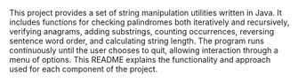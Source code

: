 This project provides a set of string manipulation utilities written in Java. It includes functions for checking palindromes both iteratively and recursively, verifying anagrams, adding substrings, counting occurrences, reversing sentence word order, and calculating string length. The program runs continuously until the user chooses to quit, allowing interaction through a menu of options. This README explains the functionality and approach used for each component of the project.
